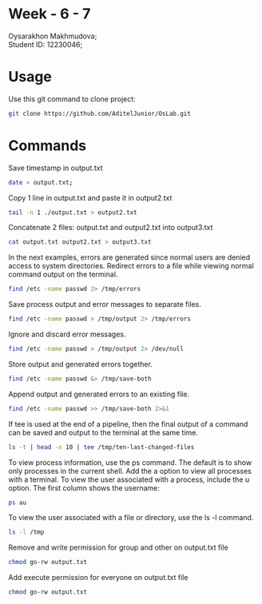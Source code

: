 # Week - 6 - 7
Oysarakhon Makhmudova;\
Student ID: 12230046;


# Usage

Use this git command to clone project:

```bash
git clone https://github.com/AditelJunior/OsLab.git
```

# Commands 


Save timestamp in output.txt
```bash
date > output.txt;
```

Copy 1 line in output.txt and paste it in output2.txt
```bash
tail -n 1 ./output.txt > output2.txt
```
Concatenate 2 files: output.txt and output2.txt into output3.txt
```bash
cat output.txt output2.txt > output3.txt
```

In the next examples, errors are generated since normal users are denied access to system
directories. Redirect errors to a file while viewing normal command output on the terminal.
```bash
find /etc -name passwd 2> /tmp/errors
```

Save process output and error messages to separate files.
```bash
find /etc -name passwd > /tmp/output 2> /tmp/errors
```
Ignore and discard error messages.
```bash
find /etc -name passwd > /tmp/output 2> /dev/null
```
Store output and generated errors together.
```bash
find /etc -name passwd &> /tmp/save-both
```

Append output and generated errors to an existing file.
```bash
find /etc -name passwd >> /tmp/save-both 2>&1
```
If tee is used at the end of a pipeline, then the final output of a command can be saved and output to the terminal at the same time.
```bash
ls -t | head -n 10 | tee /tmp/ten-last-changed-files
```

To view process information, use the ps command. The default is to show only processes in the
current shell. Add the a option to view all processes with a terminal. To view the user associated with a process, include the u option. The first column shows the username:
```bash
ps au
```
To view the user associated with a file or directory, use the ls -l command.
```bash
ls -l /tmp
```

Remove and write permission for group and other on output.txt file
```bash
chmod go-rw output.txt
```

Add execute permission for everyone on output.txt file
```bash
chmod go-rw output.txt
```


